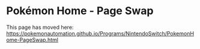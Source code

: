 # Pokémon Home - Page Swap

This page has moved here: https://pokemonautomation.github.io/Programs/NintendoSwitch/PokemonHome-PageSwap.html


